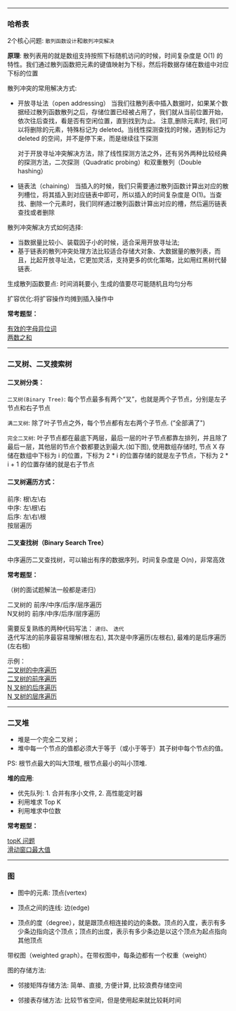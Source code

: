 ----

### 哈希表

2个核心问题: `散列函数设计`和`散列冲突解决`

**原理**: 散列表用的就是数组支持按照下标随机访问的时候，时间复杂度是 O(1) 的特性。我们通过散列函数把元素的键值映射为下标，然后将数据存储在数组中对应下标的位置

散列冲突的常用解决方式:

- 开放寻址法（open addressing）
    当我们往散列表中插入数据时，如果某个数据经过散列函数散列之后，存储位置已经被占用了，我们就从当前位置开始，依次往后查找，看是否有空闲位置，直到找到为止。
    注意,删除元素时, 我们可以将删除的元素，特殊标记为 deleted。当线性探测查找的时候，遇到标记为 deleted 的空间，并不是停下来，而是继续往下探测

    对于开放寻址冲突解决方法，除了线性探测方法之外，还有另外两种比较经典的探测方法，二次探测（Quadratic probing）和双重散列（Double hashing）

- 链表法（chaining）
    当插入的时候，我们只需要通过散列函数计算出对应的散列槽位，将其插入到对应链表中即可，所以插入的时间复杂度是 O(1)。当查找、删除一个元素时，我们同样通过散列函数计算出对应的槽，然后遍历链表查找或者删除

散列冲突解决方式如何选择: 

- 当数据量比较小、装载因子小的时候，适合采用开放寻址法; 
- 基于链表的散列冲突处理方法比较适合存储大对象、大数据量的散列表，而且，比起开放寻址法，它更加灵活，支持更多的优化策略，比如用红黑树代替链表.

生成散列函数要点: 时间消耗要小, 生成的值要尽可能随机且均匀分布

扩容优化:将扩容操作均摊到插入操作中

**常考题型：**

[有效的字母异位词](https://leetcode-cn.com/problems/valid-anagram/description/)  
[两数之和](https://leetcode-cn.com/problems/two-sum/description/)

----

### 二叉树、二叉搜索树

#### 二叉树分类：


`二叉树(Binary Tree)`: 每个节点最多有两个“叉”，也就是两个子节点，分别是左子节点和右子节点

`满二叉树`: 除了叶子节点之外，每个节点都有左右两个子节点. (“全部满了")

`完全二叉树`: 叶子节点都在最底下两层，最后一层的叶子节点都靠左排列，并且除了最后一层，其他层的节点个数都要达到最大.(如下图), 使用数组存储时, 节点 X 存储在数组中下标为 i 的位置，下标为 2 * i 的位置存储的就是左子节点，下标为 2 * i + 1 的位置存储的就是右子节点

#### 二叉树遍历方式：

前序: 根\左\右  
中序: 左\根\右  
后序: 左\右\根  
按层遍历


#### 二叉查找树（Binary Search Tree）

中序遍历二叉查找树，可以输出有序的数据序列，时间复杂度是 O(n)，非常高效

**常考题型：**

（树的面试题解法一般都是递归）

二叉树的 前序/中序/后序/层序遍历  
N叉树的 前序/中序/后序/层序遍历

需要反复熟练的两种代码写法： `递归`、 `迭代`  
迭代写法的前序最容易理解(根左右), 其次是中序遍历(左根右), 最难的是后序遍历(左右根)

示例：  
[二叉树的中序遍历](https://leetcode-cn.com/problems/binary-tree-inorder-traversal/)  
[二叉树的前序遍历](https://leetcode-cn.com/problems/binary-tree-preorder-traversal/)  
[N 叉树的后序遍历](https://leetcode-cn.com/problems/n-ary-tree-postorder-traversal/)  
[N 叉树的层序遍历](https://leetcode-cn.com/problems/n-ary-tree-level-order-traversal/)  

----

### 二叉堆

* 堆是一个完全二叉树；
* 堆中每一个节点的值都必须大于等于（或小于等于）其子树中每个节点的值。

PS: 根节点最大的叫大顶堆, 根节点最小的叫小顶堆.


**堆的应用**:

- 优先队列: 1. 合并有序小文件,  2. 高性能定时器
- 利用堆求 Top K  
- 利用堆求中位数  

**常考题型：**

[topK 问题](https://leetcode-cn.com/problems/zui-xiao-de-kge-shu-lcof/)  
[滑动窗口最大值](https://leetcode-cn.com/problems/sliding-window-maximum/)

----

### 图


- 图中的元素: 顶点(vertex)

- 顶点之间的连线: 边(edge)

- 顶点的度（degree），就是跟顶点相连接的边的条数。顶点的入度，表示有多少条边指向这个顶点；顶点的出度，表示有多少条边是以这个顶点为起点指向其他顶点

带权图（weighted graph）。在带权图中，每条边都有一个权重（weight）


图的存储方法:

- 邻接矩阵存储方法: 简单、直接, 方便计算, 比较浪费存储空间

- 邻接表存储方法: 比较节省空间，但是使用起来就比较耗时间